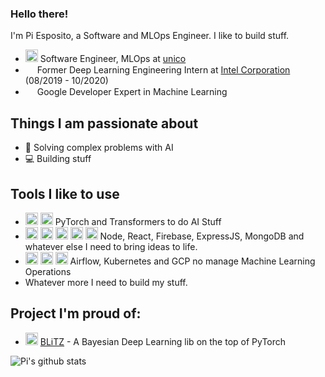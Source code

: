 ### Hello there!

I'm Pi Esposito, a Software and MLOps Engineer. I like to build stuff.

- <img height="20" src="https://unico.io/wp-content/themes/theme-acesso/favicon.png"> Software Engineer, MLOps at [unico](https://unico.io/)
- <img height="15" src="https://logodownload.org/wp-content/uploads/2014/04/Intel-logo-5.png"> Former Deep Learning Engineering Intern at [Intel Corporation](intel.com/) (08/2019 - 10/2020)
- <img height="15" src="https://seeklogo.com/images/G/google-developers-logo-3FB15D7DCE-seeklogo.com.png"> Google Developer Expert in Machine Learning


## Things I am passionate about

- 🤖  Solving complex problems with AI
- 💻  Building stuff

## Tools I like to use
- <img height="20" src="https://pytorch.org/assets/images/pytorch-logo.png"> <img height="20" src="https://avatars.githubusercontent.com/u/25720743?s=200&v=4"> PyTorch and Transformers to do AI Stuff
- <img height="20" src="https://nodejs.org/static/images/logo.svg"> <img height="20" src="https://upload.wikimedia.org/wikipedia/commons/thumb/a/a7/React-icon.svg/512px-React-icon.svg.png"> <img height="20" src="https://www.gstatic.com/devrel-devsite/prod/v1107947142dadf6449a2907ce0a39fab2989512ca62a8e88f40e576d91855aef/firebase/images/lockup.png"> <img height="20" src="https://cdn.icon-icons.com/icons2/2699/PNG/512/expressjs_logo_icon_169185.png"> <img height="20" src="https://1000logos.net/wp-content/uploads/2020/08/MongoDB-Logo-500x313.png"> Node, React, Firebase, ExpressJS, MongoDB and whatever else I need to bring ideas to life.
- <img height="20" src="https://airflow.apache.org/docs/apache-airflow/1.10.6/_images/pin_large.png"> <img height="20" src="https://www.gend.co/hs-fs/hubfs/gcp-logo-cloud.png?width=730&name=gcp-logo-cloud.png"> <img height="20" src="https://seeklogo.com/images/K/kubernetes-logo-3A67038EAB-seeklogo.com.png"> Airflow, Kubernetes and GCP no manage Machine Learning Operations
- Whatever more I need to build my stuff.

## Project I'm proud of:
 - <img height="20" src="https://img.pngio.com/the-bell-curve-normal-distribution-grading-on-a-curve-average-normal-distribution-png-900_720.jpg"> [BLiTZ](https://github.com/piEsposito/blitz-bayesian-deep-learning/) - A Bayesian Deep Learning lib on the top of PyTorch
 
 
![Pi's github stats](https://github-readme-stats.vercel.app/api?username=piEsposito&count_private=true&show_icons=true&theme=algolia)
